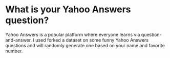 # What is your Yahoo Answers question?

Yahoo Answers is a popular platform where everyone learns via question-and-answer. I used forked a dataset on some funny Yahoo Answers questions and will randomly generate one based on your name and favorite number.

